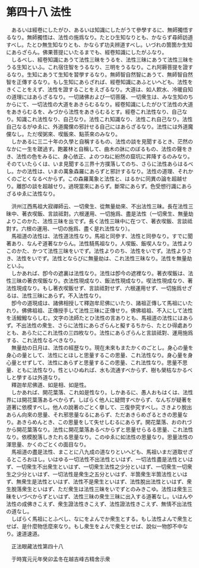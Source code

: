 # 第四十八 法性
　あるいは經卷にしたがひ、あるいは知識にしたがうて參學するに、無師獨悟するなり。無師獨悟は、法性の施爲なり。たとひ生知なりとも、かならず尋師訪道すべし。たとひ無生知なりとも、かならず功夫辨道すべし。いづれの箇箇か生知にあらざらん。佛果菩提にいたるまでも、經卷知識にしたがふなり。  
　しるべし、經卷知識にあうて法性三昧をうるを、法性三昧にあうて法性三昧をうる生知といふ。これ宿住智をうるなり、三明をうるなり。これ阿耨菩提を證するなり。生知にあうて生知を習󠄁學するなり。無師智自然智にあうて、無師智自然智を正傳するなり。もし生知にあらざれば、經卷知識にあふといへども、法性をきくことをえず、法性を證することをえざるなり。大道は、如人飮水、冷暖自知の道理にはあらざるなり。一切諸佛および一切菩薩、一切衆生は、みな生知のちからにて、一切法性の大道をあきらむるなり。經卷知識にしたがひて法性の大道をあきらむるを、みづから法性をあきらむるとす。經卷これ法性なり、自己なり。知識これ法性なり、自己なり。法性これ知識なり、法性これ自己なり。法性自己なるがゆゑに、外道魔儻の邪計せる自己にはあらざるなり。法性には外道魔儻なし。ただ喫粥來、喫飯來、點茶來のみなり。  
　しかあるに三二十年の久學と自稱するもの、法性の談を見聞するとき、茫然のなかに一生を蹉過す。飽󠄁叢林と自稱して、曲木の牀にのぼるもの、法性の聲をきき、法性の色をみるに、身心依正、よのつねに紛然の窟坑に昇降するのみなり。そのていたらくは、いま見聞する三界十方撲落してのち、さらに法性あらはるべし。かの法性は、いまの萬象森羅にあらずと邪計するなり。法性の道理、それかくのごとくなるべからず。この森羅萬象と法性と、はるかに同異の論を超越せり。離卽の談を超越せり。過現當來にあらず。斷常にあらず。色受想行識にあらざるゆゑに法性なり。  
  
　洪州江西馬祖大寂禪師云、一切衆生、從無量劫來、不出法性三昧。長在法性三昧中、著衣喫飯、言談祗對。六根運用、一切施爲、盡是法性（一切衆生、無量劫よりこのかた、法性三昧を出でず。長く法性三昧中に在つて、著衣喫飯、言談祗對す。六根の運用、一切の施爲、盡く是れ法性なり）。  
　馬祖道の法性は、法性道法性なり。馬祖と同參す、法性と同參なり。すでに聞著あり、なんぞ道著なからん。法性騎馬祖なり。人喫飯、飯喫人なり。法性よりこのかた、かつて法性三昧をいでず。法性よりのち、法性をいでず。法性よりさき、法性をいでず。法性とならびに無量劫は、これ法性三昧なり。法性を無量劫といふ。  
　しかあれば、卽今の遮裏は法性なり。法性は卽今の遮裡なり。著衣喫飯は、法性三昧の著衣喫飯なり。衣法性現成なり、飯法性現成なり。喫法性現成なり、著法性現成なり。もし著衣喫飯せず、言談祗對せず、六根運用せず、一切施爲せざるは、法性三昧にあらず。不入法性なり。  
　卽今の道現成は、諸佛相授して釋迦牟尼佛にいたり、諸祖正傳して馬祖にいたれり。佛佛祖祖、正傳授手して法性三昧に正傳せり。佛佛祖祖、不入にして法性を活鱍鱍ならしむ。文字の法師たとひ法性の言ありとも、馬祖道の法性にはあらず。不出法性の衆生、さらに法性にあらざらんと擬するちから、たとひ得處ありとも、あらたにこれ法性の三四枚なり。法性にあらざらんと言談祗對、運用施爲する、これ法性なるべきなり。  
　無量劫の日月は、法性の經歴なり。現在未來もまたかくのごとし。身心の量を身心の量として、法性にとほしと思量するこの思量、これ法性なり。身心量を身心量とせずして、法性にあらずと思量するこの思量、これ法性なり。思量不思量、ともに法性なり。性といひぬれば、水も流通すべからず、樹も榮枯なかるべしと學するは外道なり。  
　釋迦牟尼佛道、如是相、如是性。  
　しかあれば、開花葉落、これ如是性なり。しかあるに、愚人おもはくは、法性界には開花葉落あるべからず。しばらく他人に疑問すべからず、なんぢが疑著を道著に依模すべし。他人の說著のごとく擧して、三復參究すべし。さきより脫出あらん向來の思量、それ邪思量なるにあらず、ただあきらめざるときの思量なり。あきらめんとき、この思量をして失せしむるにあらず。開花葉落、おのれづから開花葉落なり。法性に開花葉落あるべからずと思量せらるる思量、これ法性なり。依模脫落しきたれる思量なり。このゆゑに如法性の思量なり。思量法性の渾思量、かくのごとくの面目なり。  
　馬祖道の盡是法性、まことに八九成の道なりといへども、馬祖いまだ道取せざるところおほし。いはゆる一切法性不出法性といはず、一切法性盡是法性といはず、一切衆生不出衆生といはず、一切衆生法性之少分といはず、一切衆生一切衆生之少分といはず、一切法性是衆生之五分といはず、半箇衆生半箇法性といはず、無衆生是法性といはず、法性不是衆生といはず、法性脫出法性といはず、衆生脫落衆生といはず、ただ衆生は法性三昧をいでずとのみきこゆ。法性は衆生三昧をいづべからずといはず、法性三昧の衆生三昧に出入する道著なし。いはんや法性の成佛きこえず、衆生證法性きこえず、法性證法性きこえず、無情󠄁不出法性の道なし。  
　しばらく馬祖にとふべし、なにをよんでか衆生とする。もし法性よんで衆生とせば、是什麼物恁麼來なり。もし衆生をよんで衆生とせば、說似一物卽不中なり。速道速道。  
  
　正法眼藏法性第四十八  
  
　于時寬元元年癸卯孟冬在越吉峰古精舍示衆